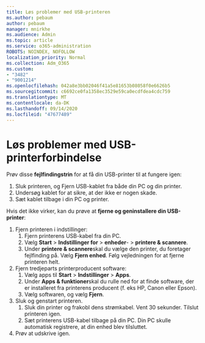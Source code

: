 ```yaml
---
title: Løs problemer med USB-printeren
ms.author: pebaum
author: pebaum
manager: mnirkhe
ms.audience: Admin
ms.topic: article
ms.service: o365-administration
ROBOTS: NOINDEX, NOFOLLOW
localization_priority: Normal
ms.collection: Adm_O365
ms.custom:
- "3482"
- "9001214"
ms.openlocfilehash: 042a8e3bb02046f41a5e81653b08058f0e6626b5
ms.sourcegitcommit: c6692ce0fa1358ec3529e59ca0ecdfdea4cdc759
ms.translationtype: MT
ms.contentlocale: da-DK
ms.lasthandoff: 09/14/2020
ms.locfileid: "47677489"
---
```

# <a name="fix-usb-printer-connection-issues"></a>Løs problemer med USB-printerforbindelse

Prøv disse **fejlfindingstrin** for at få din USB-printer til at fungere igen:

1. Sluk printeren, og Fjern USB-kablet fra både din PC og din printer.
2. Undersøg kablet for at sikre, at der ikke er nogen skade.
3. Sæt kablet tilbage i din PC og printer.

Hvis det ikke virker, kan du prøve at **fjerne og geninstallere din USB-printer**:

1. Fjern printeren i indstillinger:
    1. Fjern printerens USB-kabel fra din PC.
    2. Vælg **Start**  >  **Indstillinger for**  >  **enheder**-  >  **printere & scannere**.
    3. Under **printere & scannere**skal du vælge den printer, du foretager fejlfinding på. Vælg **Fjern enhed**. Følg vejledningen for at fjerne printeren helt.
2. Fjern tredjeparts printerproducent software:
    1. Vælg apps til **Start**  >  **Indstillinger**  >  **Apps**.
    2. Under **Apps & funktioner**skal du rulle ned for at finde software, der er installeret fra printerens producent (f. eks HP, Canon eller Epson).
    3. Vælg softwaren, og vælg **Fjern**.
3. Sluk og genstart printeren.<br>
    1. Sluk din printer og frakobl dens strømkabel. Vent 30 sekunder. Tilslut printeren igen.
    2. Sæt printerens USB-kabel tilbage på din PC. Din PC skulle automatisk registrere, at din enhed blev tilsluttet.
4. Prøv at udskrive igen.